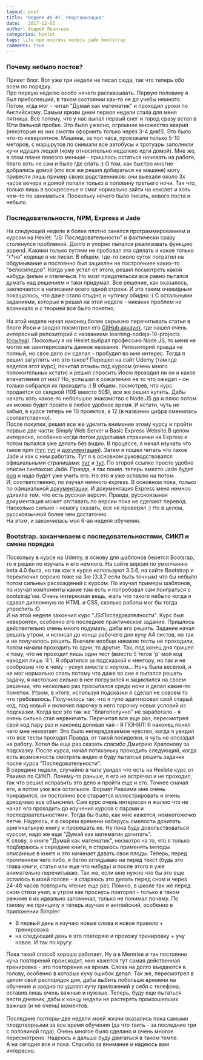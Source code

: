 ```yaml
---
layout: post
title: "Неделя #5-#7. Реорганизация"
date:   2017-12-03
author: Андрей Леонтьев
categories: hexlet
tags: life npm express nodejs jade bootstrap
comments: true
--- 
```

### Почему небыло постов? 
Привет блог. Вот уже три недели не писал сюда, так что теперь обо всем по порядку. <br>
Про первую неделю особо нечего рассказывать. Первую половину я был приболевший, в таком состоянии как-то не до учебы немного. Потом, кгда мог - читал "Думай как математик" и проходил уроки по Английскому. Самым ярким днем первоя недели стала для меня пятница. Все потому, что у нас выпал первый снег и город сразу встал в 10ти бальной пробке. Это было ужасно, огромное множество аварий (некоторые из них смогли оформить только через 3-4 дня!!). Это было что-то невероятное. Машины, за пол часа, проезжали только 5-10 меторов, с маршрутов по снимали все автобусы и тротуары заполнили кучи идущих людей (кому относительно недалеко идти домой). Мне же, в этом плане повезло меньше - пришлось остаться ночевать на работе, благо хоть не сам и было где спать :) О том, как быстро многие добрались домой (кто все же решил добираться на машине) могу привести лишь пример своих родственников: они выехали около 3х часов вечера и домой попали только в половину третьего ночи. Так что, только лишь в воскресенье я смог нормально зайти на хекслет и хоть чем-то по заниматься. Поскольку нечего было писать, нового поста и небыло. 
### Последовательности, NPM, Express и Jade
На следующей неделе я более плотно занялся программированием и курсом на Hexlet: "JS: Последовательности" и фактически сразу столкнулся проблемой. Долго и упорно пытался реализовать функцию append. Какими только путями не пробовал это сделать и какое только "г\*но" кодище я не писал. В общем, где-то около суток потратил на обдумывание и постоянно был зациклен на построениее каких-то "велосипедов". Когда уже устал от этого, решил посмотреть какой нибудь фильм и отвлечься. Но мозг предательски все равно пытался думать над решением и таки придумал. Все решение, как оказалось, заключается в написании всего одной строки. И это таким очевидным покащалось, что даже стало стыдно и чуточку обидно :( С остальными заданиями, которые я решал на этой неделе - никаких проблем не возникало и с теорией все было понятно. <br/><br/>
На этой неделе начал наконец более серьезно перечитывать статьи в блоге Йоси и заодно посмотрел его [GitHub аккаунт][gityosi], где нашел очень интересный репозиторий с названием: learning-nodejs-10-projects ([ссылка][link10]). Поскольку я на Hexlet выбрал профессию Node.JS, то меня не могло не заинтерисовать данное название. Репозиторий правда не полный, но свое дело он сделал - пробудил во мне интерес. Тогда я решил загуглить что это такое? Перешел на сайт Udemy (там где ведется этот курс), почитал отзывы под курсом (очень много положительных кстати) и решил спросить Йосю проходил ли он и какое впечатление от них? Но, услышал к сожалению не то что ожидал - он только собрался их проходить :) В общем, посмотрев, что курс продается со скидкой (10$ вместо 50$), все же решил купить. Дабы начать хоть какое-то небольшое знакомство с Node.JS да и плюс потом их можно будет пройти в любое удобное время. И кстати, чуть не забыл, в курсе теперь не 10 проектов, а 12 (в названии цифра сменилась соответственно). <br/>
После покупки, решил все же уделить внимание этому курсу и пройти первые две части: Simply Web Server и Basic Express Website.В целом интересно, особенно когда потом доделывал странички на Express и потом пытался уже делать без видио. В процессе, я начал изучать что такое npm ([тут][npm1], [тут][npm2] и [документация][npmdoc]). Затем я пошел читать что такое Jade и как с ним работать. Тут я в основном руководствовался официальными страницами: [тут][jade1] и [тут][jade2]. По второй ссылке просто удобно описан синтаксис Jade. Правда, я так понял. теперь вместо Jade будет [pug][puglink] и надо будет уже учить его. Но это я уже оставлю на потом. <br/>
И, соответственно, по изучал немного express. В основном пока, только по официальной [документации][expressdoc]. И документация Express меня немноо удивила тем, что есть русская версия. Правда, русскоязыная документация может отставать по версии пока не сделают перевод. Насколько сильно - немогу сказать, все не проверял :) Но в целом, русскоязычной более чем достаточно. <br>
На этом, и закончилась моя 6-ая неделя обучения. 
### Bootstrap. заканчиваем с последовательностями, СИКП и смена порядка
Поскольку в курсе на Udemy, в основу для шаблонов берется Bootsrap, то я решил по изучать и его немного. На сайте версия по умолчанию beta 4.0 была, но так как в курсе используют 3.3.6, на сайте Bootstrap я переключил версию тоже на 3ю (3.3.7 если быть точным) что бы небыло потом сильных расхождений с курсом. По изучал примеры шаблонов, по изучал компоненты какие там есть и попробовал сам поиграться с bootstrap'ом. Очень интересная вещь, жаль что такого небыло когда я сдавал дипломную по HTML и CSS, сколько работы мог бы тогда упростить :D <br/>
И на этой неделе закончил курс "JS:Последователности". Курс был невероятен, особенно его последнее практическое задание. Пришлось действительно очень много подумать, дабы его решить. Задание начал решать утром, и исписал до конца рабочего дня кучу А4 листов, но так и не получалось решить. Вначале вообще никакие тесты не проходили, потом начали проходить то одни, то другие. Так, под конец дня пришел к тому, что не проходит лишь один тест (вместо 5 тегов 'p' мой код находил лишь '4'). Я обратился за подсказкой к ментору, но так и не сооброзив что к чему - уснул вместе с ноутом... Ночь была веселой, я не мог нормально спать потому что даже во сне я пытался решать задачу, я настолько сильно в нее погрузился и зациклился на своем решении, что несколько раз просыпался среди ночи и делал какие-то пометки. Утром, в итоге, используя подсказки я сделал не совсем то что требовалось. Получилось так, что я тупо адаптировал свой старый код, под новый и включил парочку в него парочку новых условий из подсказки. Когда все это так же "благополучно" не заработало - я очень сильно стал нервничать. Перечитал все еще раз, пересмотрел свой код пару раз и наконец допивая чай - Я ПОНЯЛ! Я наконец понял чего мне нехватает. Это было непередаваемое чувство, когда я увидил что все тесты проходят.Правда, от такой посиделки, я чуть не опозздал на работу. Хотел бы еще раз сказать спасибо Дмитрию Храпонову за подсказку. После курса, начал потихоньку проходить следующий, когда есть возможность смотреть видео и буду пытатсья решить задачки после курса "Последовательности". <br/>
В середине недели, случайно в чате увидел что есть на Hexlete курс от Рахима по СИКП. Почему-то раньше, я его не встречал и не проходил, так что решил исправить это дело и пройти еще и его. Точнее сначал его, а потом уже все остальное. Формат Риахима мне очень понравился, он постоянно все старается иллюстрировать и очень доходчиво все объясняет. Сам курс очень интересен и жалею что не начал его проходить до изучения курсов с парами и последовательностями. Тогда бы было, как мне кажется, немногожечко легче. Надеюсь, я в скорем времени наберусь смелости дочитать оригинальную книгу и прорешать ее. Ну пока буду довольствоваться курсом, надо же еще "Думай как математик дочитать". <br>
К слову, о книге "Думай как математик", несмотря на то, что я только подбираюсь к середине книги, я стараюсь применять методы описанные в книге и это начинает давать свои плоды. Теперь, перед прочтением чего либо, я бегло оглядываю на перед текст (будь это глава книги, статья или еще что нибудь) и после этого я уже внимательно перечитываю. Так же, если мне нужно что бы это еще осталось в моей голове - я стараюсь это делать перед сном и через 24-48 часов повторить чтение еще раз. Помню, в школе так же перед сном стихи учил, а утром как проснусь повторял - только в таком режиме я их идеально запоминал, только не понимал почему. По такому же принципу я теперь изучаю и английский, особенно в приложении Simpler: 
* В первый день я изучаю новые слова и новое правило + тренировака
* на следующий день я это повторяю и прохожу тренировку + учу новое.
И так по кругу. <br/>

Пока такой способ хорошо работает. Ну а в Memrise и так постоянно куча повторений происходит, мне кажется тут самая действенная тренировка - это повторение на время. Слова на долго въедаются в голову, особенно в которых кучу ошибок делал. Так же, пересмотрел в целом свой распорядок дня, дабы выбить побольше времени на обучение и заодно по удалял кучу приложений у себя с телефона, оставив лишь очень важные и нужные. Теперь, буду еще пытаться вести дневник, дабы к концу недели не растерять произошелших важных (и не очень) моментов. <br/><br/>
Последние полторы-две недели моей жизни оказались пока самыми плодотворными за все время обучения (да что таить - за последние три с половиной года). Очень многое было сделано и очень многое пересмотрено. Надеюсь и дальше буду двигаться в таком темпе. <br/>
А на сегодня все и пока. Спасибо за внимание и надеюсь вам интересно. 

[gityosi]: https://github.com/joisadler/
[link10]: https://github.com/joisadler/learning-nodejs-10-projects
[npm1]: https://habrahabr.ru/post/243335/
[npm2]: https://www.youtube.com/watch?v=2e0hbjtUT-4
[npmdoc]: https://docs.npmjs.com/
[jade1]: http://jade-lang.com/api
[jade2]: https://naltatis.github.io/jade-syntax-docs/
[puglink]: https://pugjs.org/api/getting-started.html
[expressdoc]: http://expressjs.com/ru/guide/routing.html